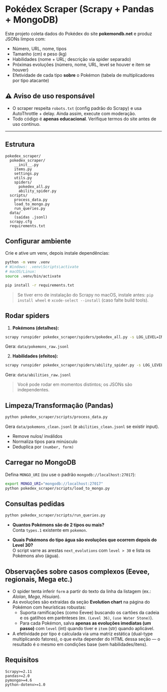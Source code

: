 # Pokédex Scraper (Scrapy + Pandas + MongoDB)

Este projeto coleta dados do Pokédex do site **pokemondb.net** e produz JSONs limpos com:
- Número, URL, nome, tipos
- Tamanho (cm) e peso (kg)
- Habilidades (nome + URL; descrição via spider separado)
- Próximas evoluções (número, nome, URL, level se houver e item se houver)
- Efetividade de cada tipo **sobre** o Pokémon (tabela de multiplicadores por tipo atacante)

## ⚠️ Aviso de uso responsável
- O scraper respeita `robots.txt` (config padrão do Scrapy) e usa AutoThrottle + delay. Ainda assim, execute com moderação.
- Todo código é **apenas educacional**. Verifique termos do site antes de uso contínuo.

---

## Estrutura

```
pokedex_scraper/
  pokedex_scraper/
    __init__.py
    items.py
    settings.py
    utils.py
    spiders/
      pokedex_all.py
      ability_spider.py
  scripts/
    process_data.py
    load_to_mongo.py
    run_queries.py
  data/
    (saídas .jsonl)
  scrapy.cfg
  requirements.txt
```

## Configurar ambiente

Crie e ative um venv, depois instale dependências:

```bash
python -m venv .venv
# Windows: .venv\Scripts\activate
# macOS/Linux:
source .venv/bin/activate

pip install -r requirements.txt
```

> Se tiver erro de instalação do Scrapy no macOS, instale antes:
> `pip install wheel` e `xcode-select --install` (caso falte build tools).

## Rodar spiders

1) **Pokémons (detalhes):**
```bash
scrapy runspider pokedex_scraper/spiders/pokedex_all.py -s LOG_LEVEL=INFO
```
Gera: `data/pokemons_raw.jsonl`

2) **Habilidades (efeitos):**
```bash
scrapy runspider pokedex_scraper/spiders/ability_spider.py -s LOG_LEVEL=INFO
```
Gera: `data/abilities_raw.jsonl`

> Você pode rodar em momentos distintos; os JSONs são independentes.

## Limpeza/Transformação (Pandas)

```bash
python pokedex_scraper/scripts/process_data.py
```
Gera `data/pokemons_clean.jsonl` (e `abilities_clean.jsonl` se existir input).  
- Remove nulos/ inválidos
- Normaliza tipos para minúsculo
- Deduplica por `(number, form)`

## Carregar no MongoDB

Defina `MONGO_URI` (ou use o padrão `mongodb://localhost:27017`):

```bash
export MONGO_URI="mongodb://localhost:27017"
python pokedex_scraper/scripts/load_to_mongo.py
```

## Consultas pedidas

```bash
python pokedex_scraper/scripts/run_queries.py
```

- **Quantos Pokémons são de 2 tipos ou mais?**  
  Conta `types.1` existente em `pokemon`.

- **Quais Pokémons do tipo água são evoluções que ocorrem depois do Level 30?**  
  O script varre as arestas `next_evolutions` com `level > 30` e lista os Pokémons alvo (água).

## Observações sobre casos complexos (Eevee, regionais, Mega etc.)

- O spider tenta inferir `form` a partir do texto da linha da listagem (ex.: *Alolan*, *Mega*, *Hisuian*).  
- As evoluções são extraídas da seção **Evolution chart** na página do Pokémon com heurísticas robustas:
  - Suporta ramificações (como Eevee) buscando os cartões da cadeia e os gatilhos em parênteses (ex. `(Level 36)`, `(use Water Stone)`).
  - Para cada Pokémon, salva **apenas as evoluções imediatas (um passo)** com `level` (int) quando tiver e `item` (str) quando aplicável.
- A efetividade por tipo é calculada via uma matriz estática (dual-type multiplicando fatores), o que evita depender do HTML dessa seção — o resultado é o mesmo em condições base (sem habilidades/itens).

## Requisitos

```
Scrapy>=2.11
pandas>=2.0
pymongo>=4.6
python-dotenv>=1.0
```
